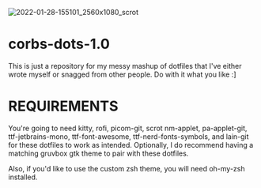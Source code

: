 ![2022-01-28-155101_2560x1080_scrot](https://user-images.githubusercontent.com/98620032/151626838-48b43f48-6210-443a-b71f-83107b188fdf.png)
# corbs-dots-1.0
This is just a repository for my messy mashup of dotfiles that I've either wrote myself or snagged from other people. Do with it what you like :]

# REQUIREMENTS
You're going to need kitty, rofi, picom-git, scrot nm-applet, pa-applet-git, ttf-jetbrains-mono, ttf-font-awesome, ttf-nerd-fonts-symbols, and lain-git for these dotfiles to work as intended.
Optionally, I do recommend having a matching gruvbox gtk theme to pair with these dotfiles.

Also, if you'd like to use the custom zsh theme, you will need oh-my-zsh installed.
